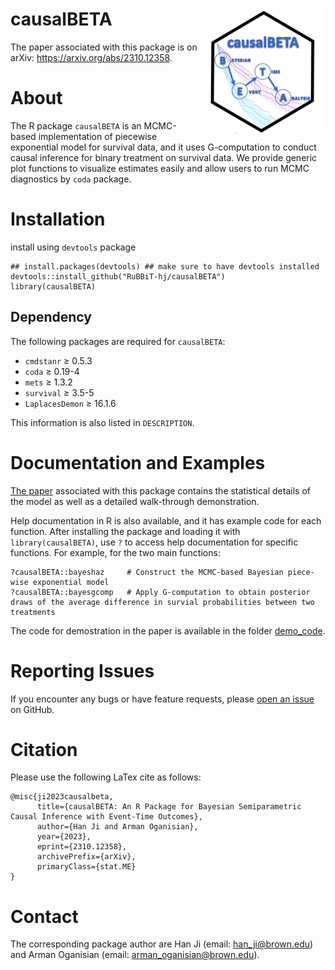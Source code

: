 # causalBETA <a href="url"><img src="logo.png" align="right" height="200" width="200" ></a>
The paper associated with this package is on arXiv: https://arxiv.org/abs/2310.12358.

# About
The R package `causalBETA` is an MCMC-based implementation of piecewise exponential model for survival data, and it uses G-computation to conduct causal inference for binary treatment on survival data. We provide generic plot functions to visualize estimates easily and allow users to run MCMC diagnostics by `coda` package.

# Installation
install using `devtools` package
```
## install.packages(devtools) ## make sure to have devtools installed 
devtools::install_github("RuBBiT-hj/causalBETA")
library(causalBETA)
```

## Dependency

The following packages are required for `causalBETA`:

* `cmdstanr` ≥ 0.5.3
* `coda` ≥ 0.19-4
* `mets` ≥ 1.3.2
* `survival` ≥ 3.5-5
* `LaplacesDemon` ≥ 16.1.6

This information is also listed in `DESCRIPTION`.

# Documentation and Examples
[The paper](https://arxiv.org/abs/2310.12358) associated with this package contains the statistical details of the model as well as a detailed walk-through demonstration.

Help documentation in R is also available, and it has example code for each function. After installing the package and loading it with `library(causalBETA)`, use `?` to access help documentation for specific functions. For example, for the two main functions:
```
?causalBETA::bayeshaz     # Construct the MCMC-based Bayesian piece-wise exponential model
?causalBETA::bayesgcomp   # Apply G-computation to obtain posterior draws of the average difference in survial probabilities between two treatments
```

The code for demostration in the paper is available in the folder [demo_code](https://github.com/RuBBiT-hj/causalBETA/tree/main/demo_code).


# Reporting Issues
If you encounter any bugs or have feature requests, please [open an issue](https://github.com/RuBBiT-hj/causalBETA/issues) on GitHub.

# Citation
Please use the following LaTex cite as follows:
```
@misc{ji2023causalbeta,
      title={causalBETA: An R Package for Bayesian Semiparametric Causal Inference with Event-Time Outcomes}, 
      author={Han Ji and Arman Oganisian},
      year={2023},
      eprint={2310.12358},
      archivePrefix={arXiv},
      primaryClass={stat.ME}
}
```

# Contact
The corresponding package author are Han Ji (email: han_ji@brown.edu) and Arman Oganisian (email: arman_oganisian@brown.edu).